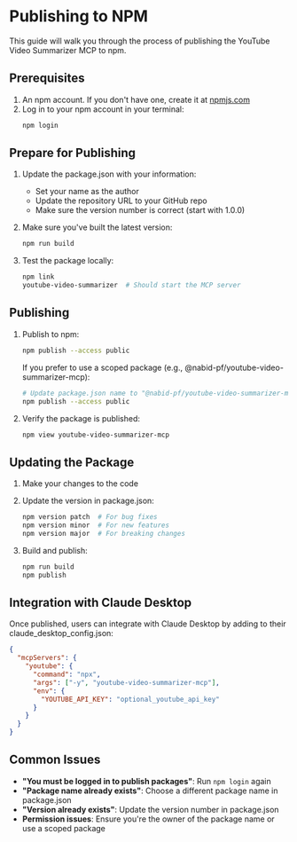 # Publishing to NPM

This guide will walk you through the process of publishing the YouTube Video Summarizer MCP to npm.

## Prerequisites

1. An npm account. If you don't have one, create it at [npmjs.com](https://www.npmjs.com/signup)
2. Log in to your npm account in your terminal:
   ```bash
   npm login
   ```

## Prepare for Publishing

1. Update the package.json with your information:
   - Set your name as the author
   - Update the repository URL to your GitHub repo
   - Make sure the version number is correct (start with 1.0.0)

2. Make sure you've built the latest version:
   ```bash
   npm run build
   ```

3. Test the package locally:
   ```bash
   npm link
   youtube-video-summarizer  # Should start the MCP server
   ```

## Publishing

1. Publish to npm:
   ```bash
   npm publish --access public
   ```

   If you prefer to use a scoped package (e.g., @nabid-pf/youtube-video-summarizer-mcp):
   ```bash
   # Update package.json name to "@nabid-pf/youtube-video-summarizer-mcp" first
   npm publish --access public
   ```

2. Verify the package is published:
   ```bash
   npm view youtube-video-summarizer-mcp
   ```

## Updating the Package

1. Make your changes to the code

2. Update the version in package.json:
   ```bash
   npm version patch  # For bug fixes
   npm version minor  # For new features
   npm version major  # For breaking changes
   ```

3. Build and publish:
   ```bash
   npm run build
   npm publish
   ```

## Integration with Claude Desktop

Once published, users can integrate with Claude Desktop by adding to their claude_desktop_config.json:

```json
{
  "mcpServers": {
    "youtube": {
      "command": "npx",
      "args": ["-y", "youtube-video-summarizer-mcp"],
      "env": {
        "YOUTUBE_API_KEY": "optional_youtube_api_key"
      }
    }
  }
}
```

## Common Issues

- **"You must be logged in to publish packages"**: Run `npm login` again
- **"Package name already exists"**: Choose a different package name in package.json
- **"Version already exists"**: Update the version number in package.json
- **Permission issues**: Ensure you're the owner of the package name or use a scoped package
